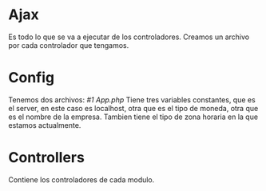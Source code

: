 # Ajax

Es todo lo que se va a ejecutar de los controladores. Creamos un archivo por cada controlador que tengamos.

# Config

Tenemos dos archivos:
    *#1 App.php* Tiene tres variables constantes, que es el server, en este caso es localhost, otra que es el tipo de 
    moneda, otra que es el nombre de la empresa.
    Tambien tiene el tipo de zona horaria en la que estamos actualmente.

# Controllers

Contiene los controladores de cada modulo. 